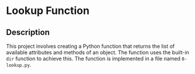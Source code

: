 # Lookup Function

## Description
This project involves creating a Python function that returns the list of available attributes and methods of an object. The function uses the built-in `dir` function to achieve this. The function is implemented in a file named `0-lookup.py`.

